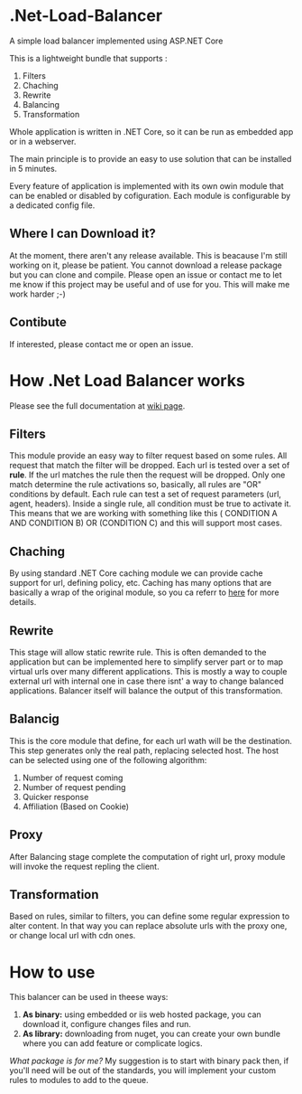# .Net-Load-Balancer
A simple load balancer implemented using ASP.NET Core

This is a lightweight bundle that supports :

1. Filters
2. Chaching
3. Rewrite
4. Balancing
5. Transformation

Whole application is written in .NET Core, so it can be run as embedded app or in a webserver.

The main principle is to provide an easy to use solution that can be installed in 5 minutes.

Every feature of application is implemented with its own owin module that can be enabled or disabled by cofiguration.
Each module is configurable by a dedicated config file.



## Where I can Download it?
At the moment, there aren't any release available. This is beacause I'm still working on it, please be patient. You cannot download a release package but you can clone and compile. Please open an issue or contact me to let me know if this project may be useful and of use for you. This will make me work harder ;-)

## Contibute
If interested, please contact me or open an issue. 

# How .Net Load Balancer works

Please see the full documentation at [wiki page](https://github.com/zeppaman/.Net-Load-Balancer/wiki).

## Filters
This module provide an easy way to filter request based on some rules. All request that match the filter will be dropped. Each url is tested over a set of **rule**. If the url matches the rule then the request will be dropped. Only one match determine the rule activations so, basically, all rules are "OR" conditions by default. Each rule can test a set of request parameters (url, agent, headers). Inside a single rule, all condition must be true to activate it. This means that we are working with something like this ( CONDITION A AND CONDITION B) OR (CONDITION C) and this will support most cases.

## Chaching
By using standard .NET Core caching module we can provide cache support for url, defining policy, etc. Caching has many options that are basically a wrap of the original module, so you ca referr to [here](https://docs.microsoft.com/en-us/aspnet/core/performance/caching/middleware?tabs=aspnetcore2x) for more details.

## Rewrite
This stage will allow static rewrite rule. This is often demanded to the application but can be implemented here to simplify server part or to map virtual urls over many different applications. This is mostly a way to couple external url with internal one in case there isnt' a way to change balanced applications. Balancer itself will balance the output of this transformation.


## Balancig 
This is the core module that define, for each url wath will be the destination. This step generates only the real path, replacing selected host. The host can be selected using one of the following algorithm:

  1. Number of request coming
  2. Number of request pending
  3. Quicker response
  4. Affiliation (Based on Cookie)

## Proxy
After Balancing stage complete the computation of right url, proxy module will invoke the request repling the client.

## Transformation
Based on rules, similar to filters, you can define some regular expression to alter content. In that way you can replace absolute urls with the proxy one, or change local url with cdn ones.


# How to use
This balancer can be used in theese ways:

   1. **As binary:** using embedded or iis web hosted package, you can download it, configure changes files and run.
   2. **As library:** downloading from nuget, you can create your own bundle where you can add feature or complicate logics.

*What package is for me?* My suggestion is to start with binary pack then, if you'll need will be out of the standards, you will implement your custom rules to modules to add to the queue.


